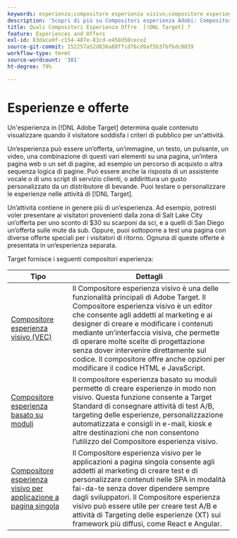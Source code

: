 ```yaml
---
keywords: esperienza;compositore esperienza visivo;compositore esperienza avanzato;compositore esperienza basato su moduli;compositore moduli;compositore visivo;compositore esperienza;contenuto misto;iframe;iframe busting;iframe bust;x-frame-options;origini incrociate;problemi di origini incrociate;flusso di lavoro di autenticazione
description: 'Scopri di più su Compositori esperienza Adobi: Compositore esperienza visivo, Compositore esperienza basato su moduli e Compositore esperienza visivo a pagina singola.'
title: Quali Compositori Esperienza Offre  [!DNL Target] ?
feature: Experiences and Offers
exl-id: 83daca9f-c154-487e-83cd-e458d50cece2
source-git-commit: 152257a52d836a88ffcd76cd9af5b3fbfbdc0839
workflow-type: tm+mt
source-wordcount: '381'
ht-degree: 79%

---
```


# Esperienze e offerte

Un&#39;esperienza in [!DNL Adobe Target] determina quale contenuto visualizzare quando il visitatore soddisfa i criteri di pubblico per un&#39;attività.

Un’esperienza può essere un’offerta, un’immagine, un testo, un pulsante, un video, una combinazione di questi vari elementi su una pagina, un’intera pagina web o un set di pagine, ad esempio un percorso di acquisto o altra sequenza logica di pagine. Può essere anche la risposta di un assistente vocale o di uno script di servizio clienti, o addirittura un gusto personalizzato da un distributore di bevande. Puoi testare o personalizzare le esperienze nelle attività di [!DNL Target].

Un’attività contiene in genere più di un’esperienza. Ad esempio, potresti voler presentare ai visitatori provenienti dalla zona di Salt Lake City un’offerta per uno sconto di $30 su scarponi da sci, e a quelli di San Diego un’offerta sulle mute da sub. Oppure, puoi sottoporre a test una pagina con diverse offerte speciali per i visitatori di ritorno. Ognuna di queste offerte è presentata in un’esperienza separata.

Target fornisce i seguenti compositori esperienza:

| Tipo | Dettagli |
| --- | --- |
| [Compositore esperienza visivo (VEC)](/help/main/c-experiences/c-visual-experience-composer/visual-experience-composer.md#concept_CF63320EB8924B2F9BDA3C72256DCE50) | Il Compositore esperienza visivo è una delle funzionalità principali di Adobe Target. Il Compositore esperienza visivo è un editor che consente agli addetti al marketing e ai designer di creare e modificare i contenuti mediante un’interfaccia visiva, che permette di operare molte scelte di progettazione senza dover intervenire direttamente sul codice. Il compositore offre anche opzioni per modificare il codice HTML e JavaScript. |
| [Compositore esperienza basato su moduli](/help/main/c-experiences/form-experience-composer.md#task_FAC842A6535045B68B4C1AD3E657E56E) | Il compositore esperienza basato su moduli permette di creare esperienze in modo non visivo. Questa funzione consente a Target Standard di consegnare attività di test A/B, targeting delle esperienze, personalizzazione automatizzata e consigli in e-mail, kiosk e altre destinazioni che non consentono l’utilizzo del Compositore esperienza visivo. |
| [Compositore esperienza visivo per applicazione a pagina singola](/help/main/c-experiences/spa-visual-experience-composer.md) | Il Compositore esperienza visivo per le applicazioni a pagina singola consente agli addetti al marketing di creare test e di personalizzare contenuti nelle SPA in modalità fai-da-te senza dover dipendere sempre dagli sviluppatori. Il Compositore esperienza visivo può essere utile per creare test A/B e attività di Targeting delle esperienze (XT) sui framework più diffusi, come React e Angular. |
